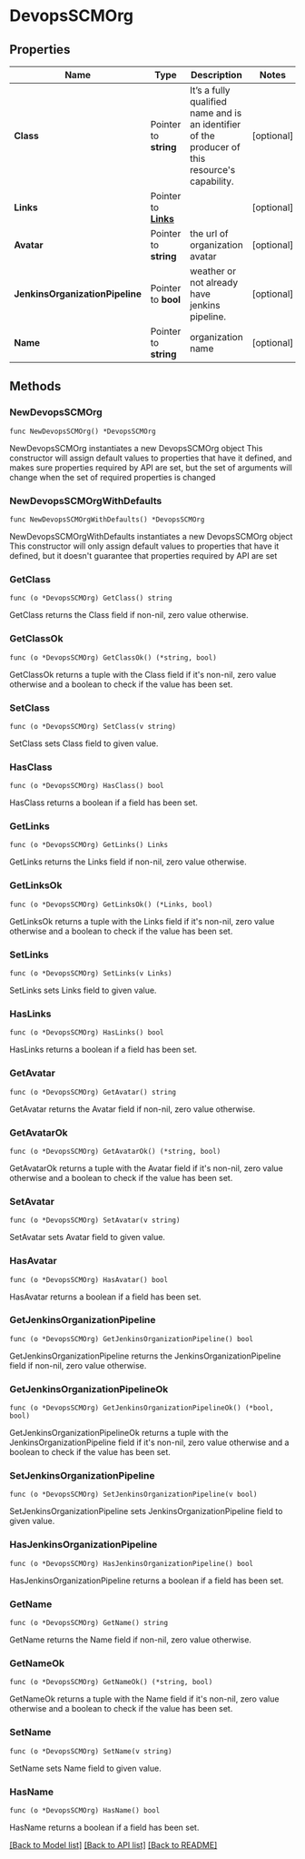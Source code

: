 # DevopsSCMOrg

## Properties

Name | Type | Description | Notes
------------ | ------------- | ------------- | -------------
**Class** | Pointer to **string** | It’s a fully qualified name and is an identifier of the producer of this resource&#39;s capability. | [optional] 
**Links** | Pointer to [**Links**](Links.md) |  | [optional] 
**Avatar** | Pointer to **string** | the url of organization avatar | [optional] 
**JenkinsOrganizationPipeline** | Pointer to **bool** | weather or not already have jenkins pipeline. | [optional] 
**Name** | Pointer to **string** | organization name | [optional] 

## Methods

### NewDevopsSCMOrg

`func NewDevopsSCMOrg() *DevopsSCMOrg`

NewDevopsSCMOrg instantiates a new DevopsSCMOrg object
This constructor will assign default values to properties that have it defined,
and makes sure properties required by API are set, but the set of arguments
will change when the set of required properties is changed

### NewDevopsSCMOrgWithDefaults

`func NewDevopsSCMOrgWithDefaults() *DevopsSCMOrg`

NewDevopsSCMOrgWithDefaults instantiates a new DevopsSCMOrg object
This constructor will only assign default values to properties that have it defined,
but it doesn't guarantee that properties required by API are set

### GetClass

`func (o *DevopsSCMOrg) GetClass() string`

GetClass returns the Class field if non-nil, zero value otherwise.

### GetClassOk

`func (o *DevopsSCMOrg) GetClassOk() (*string, bool)`

GetClassOk returns a tuple with the Class field if it's non-nil, zero value otherwise
and a boolean to check if the value has been set.

### SetClass

`func (o *DevopsSCMOrg) SetClass(v string)`

SetClass sets Class field to given value.

### HasClass

`func (o *DevopsSCMOrg) HasClass() bool`

HasClass returns a boolean if a field has been set.

### GetLinks

`func (o *DevopsSCMOrg) GetLinks() Links`

GetLinks returns the Links field if non-nil, zero value otherwise.

### GetLinksOk

`func (o *DevopsSCMOrg) GetLinksOk() (*Links, bool)`

GetLinksOk returns a tuple with the Links field if it's non-nil, zero value otherwise
and a boolean to check if the value has been set.

### SetLinks

`func (o *DevopsSCMOrg) SetLinks(v Links)`

SetLinks sets Links field to given value.

### HasLinks

`func (o *DevopsSCMOrg) HasLinks() bool`

HasLinks returns a boolean if a field has been set.

### GetAvatar

`func (o *DevopsSCMOrg) GetAvatar() string`

GetAvatar returns the Avatar field if non-nil, zero value otherwise.

### GetAvatarOk

`func (o *DevopsSCMOrg) GetAvatarOk() (*string, bool)`

GetAvatarOk returns a tuple with the Avatar field if it's non-nil, zero value otherwise
and a boolean to check if the value has been set.

### SetAvatar

`func (o *DevopsSCMOrg) SetAvatar(v string)`

SetAvatar sets Avatar field to given value.

### HasAvatar

`func (o *DevopsSCMOrg) HasAvatar() bool`

HasAvatar returns a boolean if a field has been set.

### GetJenkinsOrganizationPipeline

`func (o *DevopsSCMOrg) GetJenkinsOrganizationPipeline() bool`

GetJenkinsOrganizationPipeline returns the JenkinsOrganizationPipeline field if non-nil, zero value otherwise.

### GetJenkinsOrganizationPipelineOk

`func (o *DevopsSCMOrg) GetJenkinsOrganizationPipelineOk() (*bool, bool)`

GetJenkinsOrganizationPipelineOk returns a tuple with the JenkinsOrganizationPipeline field if it's non-nil, zero value otherwise
and a boolean to check if the value has been set.

### SetJenkinsOrganizationPipeline

`func (o *DevopsSCMOrg) SetJenkinsOrganizationPipeline(v bool)`

SetJenkinsOrganizationPipeline sets JenkinsOrganizationPipeline field to given value.

### HasJenkinsOrganizationPipeline

`func (o *DevopsSCMOrg) HasJenkinsOrganizationPipeline() bool`

HasJenkinsOrganizationPipeline returns a boolean if a field has been set.

### GetName

`func (o *DevopsSCMOrg) GetName() string`

GetName returns the Name field if non-nil, zero value otherwise.

### GetNameOk

`func (o *DevopsSCMOrg) GetNameOk() (*string, bool)`

GetNameOk returns a tuple with the Name field if it's non-nil, zero value otherwise
and a boolean to check if the value has been set.

### SetName

`func (o *DevopsSCMOrg) SetName(v string)`

SetName sets Name field to given value.

### HasName

`func (o *DevopsSCMOrg) HasName() bool`

HasName returns a boolean if a field has been set.


[[Back to Model list]](../README.md#documentation-for-models) [[Back to API list]](../README.md#documentation-for-api-endpoints) [[Back to README]](../README.md)


